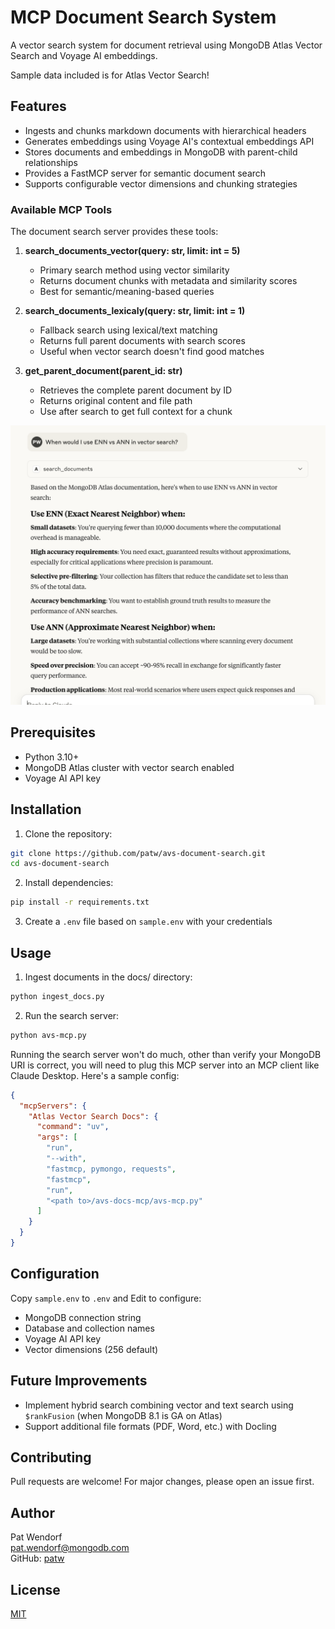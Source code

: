 # MCP Document Search System

A vector search system for document retrieval using MongoDB Atlas Vector Search and Voyage AI embeddings.

Sample data included is for Atlas Vector Search!

## Features

- Ingests and chunks markdown documents with hierarchical headers
- Generates embeddings using Voyage AI's contextual embeddings API
- Stores documents and embeddings in MongoDB with parent-child relationships
- Provides a FastMCP server for semantic document search
- Supports configurable vector dimensions and chunking strategies

### Available MCP Tools

The document search server provides these tools:

1. **search_documents_vector(query: str, limit: int = 5)**
   - Primary search method using vector similarity
   - Returns document chunks with metadata and similarity scores
   - Best for semantic/meaning-based queries

2. **search_documents_lexicaly(query: str, limit: int = 1)**
   - Fallback search using lexical/text matching
   - Returns full parent documents with search scores
   - Useful when vector search doesn't find good matches

3. **get_parent_document(parent_id: str)**
   - Retrieves the complete parent document by ID
   - Returns original content and file path
   - Use after search to get full context for a chunk

![Claude Desktop Tool Call](screenshot.png)

## Prerequisites

- Python 3.10+
- MongoDB Atlas cluster with vector search enabled
- Voyage AI API key

## Installation

1. Clone the repository:
```bash
git clone https://github.com/patw/avs-document-search.git
cd avs-document-search
```

2. Install dependencies:
```bash
pip install -r requirements.txt
```

3. Create a `.env` file based on `sample.env` with your credentials

## Usage

1. Ingest documents in the docs/ directory:
```bash
python ingest_docs.py
```

2. Run the search server:
```bash
python avs-mcp.py
```

Running the search server won't do much, other than verify your MongoDB URI is correct, you will need to plug this MCP server into an MCP client like Claude Desktop.   Here's a sample config:

```json
{
  "mcpServers": {
    "Atlas Vector Search Docs": {
      "command": "uv",
      "args": [
        "run",
        "--with",
        "fastmcp, pymongo, requests",
        "fastmcp",
        "run",
        "<path to>/avs-docs-mcp/avs-mcp.py"
      ]
    }
  }
}
```

## Configuration

Copy `sample.env` to `.env` and Edit to configure:
- MongoDB connection string
- Database and collection names
- Voyage AI API key
- Vector dimensions (256 default)

## Future Improvements

- Implement hybrid search combining vector and text search using `$rankFusion` (when MongoDB 8.1 is GA on Atlas)
- Support additional file formats (PDF, Word, etc.) with Docling

## Contributing

Pull requests are welcome! For major changes, please open an issue first.

## Author

Pat Wendorf  
[pat.wendorf@mongodb.com](mailto:pat.wendorf@mongodb.com)  
GitHub: [patw](https://github.com/patw)

## License

[MIT](https://choosealicense.com/licenses/mit/)
